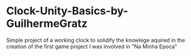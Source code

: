 # Clock-Unity-Basics-by-GuilhermeGratz
Simple project of a working clock to solidify the knowlege aquired in the creation of the first game project I was involved in "Na Minha Epoca"
